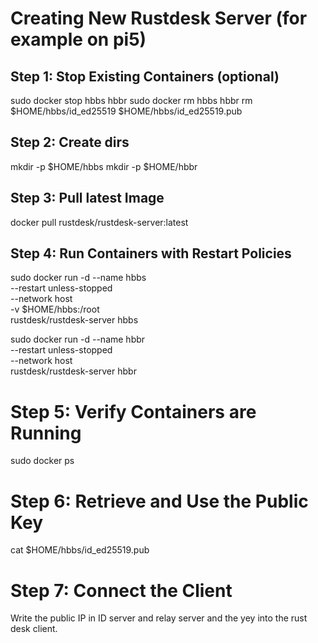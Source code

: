 # Creating New Rustdesk Server (for example on pi5)

## Step 1: Stop Existing Containers (optional)
sudo docker stop hbbs hbbr
sudo docker rm hbbs hbbr
rm $HOME/hbbs/id_ed25519 $HOME/hbbs/id_ed25519.pub

## Step 2: Create dirs
mkdir -p $HOME/hbbs
mkdir -p $HOME/hbbr

## Step 3: Pull latest Image
docker pull rustdesk/rustdesk-server:latest

## Step 4: Run Containers with Restart Policies
sudo docker run -d --name hbbs \
  --restart unless-stopped \
  --network host \
  -v $HOME/hbbs:/root \
  rustdesk/rustdesk-server hbbs

sudo docker run -d --name hbbr \
  --restart unless-stopped \
  --network host \
  rustdesk/rustdesk-server hbbr

# Step 5: Verify Containers are Running
sudo docker ps

# Step 6: Retrieve and Use the Public Key
cat $HOME/hbbs/id_ed25519.pub

# Step 7: Connect the Client
Write the public IP in ID server and relay server and the yey into the rust desk client.